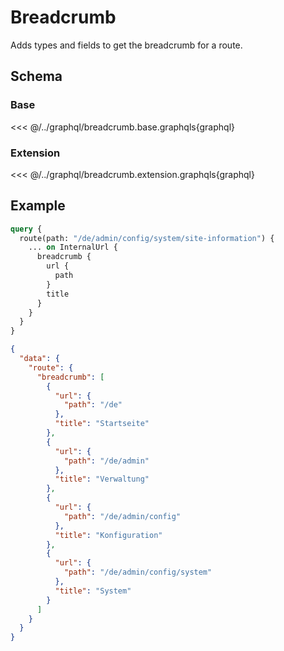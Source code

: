 # Breadcrumb

Adds types and fields to get the breadcrumb for a route.

## Schema

### Base

<<< @/../graphql/breadcrumb.base.graphqls{graphql}

### Extension

<<< @/../graphql/breadcrumb.extension.graphqls{graphql}

## Example

```graphql
query {
  route(path: "/de/admin/config/system/site-information") {
    ... on InternalUrl {
      breadcrumb {
        url {
          path
        }
        title
      }
    }
  }
}
```

```json
{
  "data": {
    "route": {
      "breadcrumb": [
        {
          "url": {
            "path": "/de"
          },
          "title": "Startseite"
        },
        {
          "url": {
            "path": "/de/admin"
          },
          "title": "Verwaltung"
        },
        {
          "url": {
            "path": "/de/admin/config"
          },
          "title": "Konfiguration"
        },
        {
          "url": {
            "path": "/de/admin/config/system"
          },
          "title": "System"
        }
      ]
    }
  }
}
```
